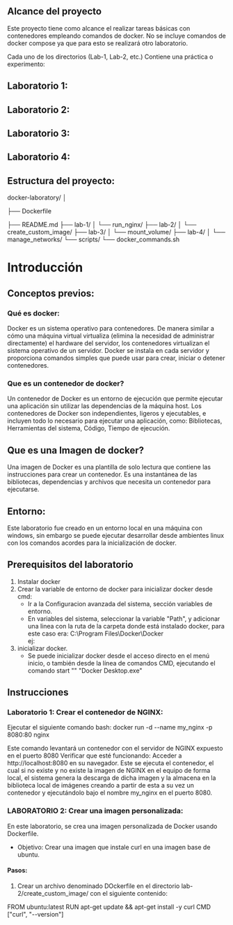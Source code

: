## Alcance del proyecto
Este proyecto tiene como alcance el realizar tareas básicas con contenedores empleando comandos de docker.
No se incluye comandos de docker compose ya que para esto se realizará otro laboratorio.

Cada uno de los directorios (Lab-1, Lab-2, etc.) Contiene una práctica o experimento:

## Laboratorio 1: 

## Laboratorio 2:  

## Laboratorio 3:

## Laboratorio 4:

## Estructura del proyecto:
docker-laboratory/ 
│ 


├── Dockerfile 

├── README.md 
├── lab-1/ 
│   └── run_nginx/ 
├── lab-2/ 
│   └── create_custom_image/ 
├── lab-3/ 
│   └── mount_volume/ 
├── lab-4/ 
│   └── manage_networks/ 
└── scripts/ 
    └── docker_commands.sh 

# Introducción

## Conceptos previos:
### Qué es docker:
Docker es un sistema operativo para contenedores. De manera similar a cómo una máquina virtual virtualiza (elimina la necesidad de administrar directamente) el hardware del servidor, los contenedores virtualizan el sistema operativo de un servidor. Docker se instala en cada servidor y proporciona comandos simples que puede usar para crear, iniciar o detener contenedores.

### Que es un contenedor de docker?
Un contenedor de Docker es un entorno de ejecución que permite ejecutar una aplicación sin utilizar las dependencias de la máquina host. Los contenedores de Docker son independientes, ligeros y ejecutables, e incluyen todo lo necesario para ejecutar una aplicación, como: Bibliotecas, Herramientas del sistema, Código, Tiempo de ejecución. 

## Que es una Imagen de docker?
Una imagen de Docker es una plantilla de solo lectura que contiene las instrucciones para crear un contenedor. Es una instantánea de las bibliotecas, dependencias y archivos que necesita un contenedor para ejecutarse. 


## Entorno:
Este laboratorio fue creado en un entorno local en una máquina con windows, sin embargo se puede ejecutar desarrollar desde ambientes linux con los comandos acordes para la inicialización de docker.

## Prerequisitos del laboratorio
1. Instalar docker
2. Crear la variable de entorno de docker para inicializar docker desde cmd:
    * Ir a la Configuracion avanzada del sistema, sección variables de entorno.
    * En variables del sistema, seleccionar la variable "Path", y adicionar una linea con la ruta de la carpeta donde está instalado docker, para este caso era: 
    C:\Program Files\Docker\Docker\
    ej: 
3. inicializar docker.
    * Se puede inicializar docker desde el acceso directo en el menú inicio, o también desde la línea de comandos CMD, ejecutando el comando  start "" "Docker Desktop.exe"


## Instrucciones

### Laboratorio 1: Crear el contenedor de NGINX:
Ejecutar el siguiente comando bash:
    docker run -d --name my_nginx -p 8080:80 nginx

Este comando levantará un contenedor con el servidor de NGINX expuesto en el puerto 8080
Verificar que esté funcionando: Acceder a http://localhost:8080 en su navegador.
Este se ejecuta el contenedor, el cual si no existe y no existe la imagen de NGINX en el equipo de forma local, el sistema genera la descarga de dicha imagen y la almacena en la biblioteca local de imágenes creando a partir de esta a su vez un contenedor y ejecutándolo bajo el nombre my_nginx en el puerto 8080.


### LABORATORIO 2: Crear una imagen personalizada:
En este laboratorio, se crea una imagen personalizada de Docker usando Dockerfile.
* Objetivo: Crear una imagen que instale curl en una imagen base de ubuntu.

#### Pasos:

1. Crear un archivo denominado DOckerfile en el directorio lab-2/create_custom_image/ con el siguiente contenido:


FROM ubuntu:latest
RUN apt-get update && apt-get install -y curl
CMD ["curl", "--version"]



